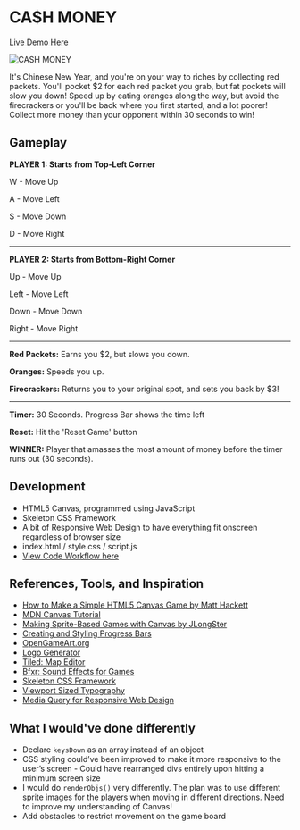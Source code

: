 # CA$H MONEY

[Live Demo Here](https://wdi-sg.github.io/wdi-project-1-jonathanlimes/)


![CASH MONEY](http://i.imgur.com/Q687kMP.png "Cash Money Logo")

It's Chinese New Year, and you're on your way to riches by collecting red packets. You'll pocket $2 for each red packet you grab, but fat pockets will slow you down! Speed up by eating oranges along the way, but avoid the firecrackers or you'll be back where you first started, and a lot poorer! Collect more money than your opponent within 30 seconds to win!

## Gameplay

**PLAYER 1: Starts from Top-Left Corner**

W - Move Up

A - Move Left

S - Move Down

D - Move Right

---

**PLAYER 2: Starts from Bottom-Right Corner**

Up - Move Up

Left - Move Left

Down - Move Down

Right - Move Right

---

**Red Packets:** Earns you $2, but slows you down.

**Oranges:** Speeds you up.

**Firecrackers:** Returns you to your original spot, and sets you back by $3!

---

**Timer:** 30 Seconds. Progress Bar shows the time left

**Reset:** Hit the 'Reset Game' button

**WINNER:** Player that amasses the most amount of money before the timer runs out (30 seconds).

## Development
* HTML5 Canvas, programmed using JavaScript
* Skeleton CSS Framework
* A bit of Responsive Web Design to have everything fit onscreen regardless of browser size
* index.html / style.css / script.js
* [View Code Workflow here](https://docs.google.com/presentation/d/1uzdkDOVF2_yVdmQA22r5RG9DANF_smVhi5z-qyL131I/edit?usp=sharing)

## References, Tools, and Inspiration
* [How to Make a Simple HTML5 Canvas Game by Matt Hackett](http://www.lostdecadegames.com/how-to-make-a-simple-html5-canvas-game/)
* [MDN Canvas Tutorial](https://developer.mozilla.org/en-US/docs/Web/API/Canvas_API/Tutorial)
* [Making Sprite-Based Games with Canvas by JLongSter](http://jlongster.com/Making-Sprite-based-Games-with-Canvas)
* [Creating and Styling Progress Bars](http://www.hongkiat.com/blog/html5-progress-bar/)
* [OpenGameArt.org](http://opengameart.org/)
* [Logo Generator](http://www6.flamingtext.com/)
* [Tiled: Map Editor](http://www.mapeditor.org/)
* [Bfxr: Sound Effects for Games](http://www.bfxr.net/)
* [Skeleton CSS Framework](http://getskeleton.com/)
* [Viewport Sized Typography](https://css-tricks.com/viewport-sized-typography/)
* [Media Query for Responsive Web Design](http://www.w3schools.com/css/css_rwd_mediaqueries.asp)

## What I would've done differently
* Declare `keysDown` as an array instead of an object
* CSS styling could’ve been improved to make it more responsive to the user’s screen - Could have rearranged divs entirely upon hitting a minimum screen size
* I would do `renderObjs()` very differently. The plan was to use different sprite images for the players when moving in different directions. Need to improve my understanding of Canvas!
* Add obstacles to restrict movement on the game board
